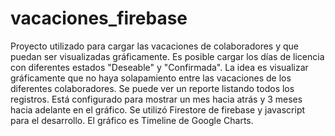 # vacaciones_firebase
Proyecto utilizado para cargar las vacaciones de colaboradores y que puedan ser visualizadas gráficamente.
Es posible cargar los días de licencia con diferentes estados "Deseable" y "Confirmada".
La idea es visualizar gráficamente que no haya solapamiento entre las vacaciones de los diferentes colaboradores.
Se puede ver un reporte listando todos los registros.
Está configurado para mostrar un mes hacia atrás y 3 meses hacia adelante en el gráfico.
Se utilizó Firestore de firebase y javascript para el desarrollo. El gráfico es Timeline de Google Charts.
